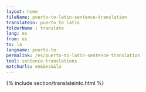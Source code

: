 ```yaml
---
layout: home
fileName: puerto-to-latin-sentence-translation
translatein: puerto_to_latin
folderName : translate
lang: es
from: es
to: la
langname: puerto-to
permalink: /es/puerto-to-latin-sentence-translation
tool: sentence-translations
matchurls: en&&es&&la
---
```

{% include section/translateinto.html %}
